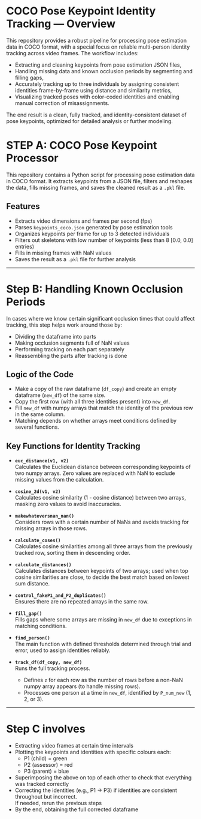 
# COCO Pose Keypoint Identity Tracking — Overview

This repository provides a robust pipeline for processing pose estimation data in COCO format, with a special focus on reliable multi-person identity tracking across video frames. The workflow includes:

- Extracting and cleaning keypoints from pose estimation JSON files,
- Handling missing data and known occlusion periods by segmenting and filling gaps,
- Accurately tracking up to three individuals by assigning consistent identities frame-by-frame using distance and similarity metrics,
- Visualizing tracked poses with color-coded identities and enabling manual correction of misassignments.

The end result is a clean, fully tracked, and identity-consistent dataset of pose keypoints, optimized for detailed analysis or further modeling.
# STEP A: COCO Pose Keypoint Processor

This repository contains a Python script for processing pose estimation data in COCO format. It extracts keypoints from a JSON file, filters and reshapes the data, fills missing frames, and saves the cleaned result as a `.pkl` file.

## Features

- Extracts video dimensions and frames per second (fps)
- Parses `keypoints_coco.json` generated by pose estimation tools
- Organizes keypoints per frame for up to 3 detected individuals
- Filters out skeletons with low number of keypoints (less than 8 [0.0, 0.0] entries)
- Fills in missing frames with NaN values
- Saves the result as a `.pkl` file for further analysis

---

# Step B: Handling Known Occlusion Periods

In cases where we know certain significant occlusion times that could affect tracking, this step helps work around those by:

- Dividing the dataframe into parts
- Making occlusion segments full of NaN values
- Performing tracking on each part separately
- Reassembling the parts after tracking is done


## Logic of the Code

- Make a copy of the raw dataframe (`df_copy`) and create an empty dataframe (`new_df`) of the same size.
- Copy the first row (with all three identities present) into `new_df`.
- Fill `new_df` with numpy arrays that match the identity of the previous row in the same column.
- Matching depends on whether arrays meet conditions defined by several functions.



## Key Functions for Identity Tracking

- **`euc_distance(v1, v2)`**  
  Calculates the Euclidean distance between corresponding keypoints of two numpy arrays. Zero values are replaced with NaN to exclude missing values from the calculation.

- **`cosine_2d(v1, v2)`**  
  Calculates cosine similarity (1 - cosine distance) between two arrays, masking zero values to avoid inaccuracies.

- **`makewhateversnan_nan()`**  
  Considers rows with a certain number of NaNs and avoids tracking for missing arrays in those rows.

- **`calculate_coses()`**  
  Calculates cosine similarities among all three arrays from the previously tracked row, sorting them in descending order.

- **`calculate_distances()`**  
  Calculates distances between keypoints of two arrays; used when top cosine similarities are close, to decide the best match based on lowest sum distance.

- **`control_fakeP1_and_P2_duplicates()`**  
  Ensures there are no repeated arrays in the same row.

- **`fill_gap()`**  
  Fills gaps where some arrays are missing in `new_df` due to exceptions in matching conditions.

- **`find_person()`**  
  The main function with defined thresholds determined through trial and error, used to assign identities reliably.

- **`track_df(df_copy, new_df)`**  
  Runs the full tracking process.  
  - Defines `z` for each row as the number of rows before a non-NaN numpy array appears (to handle missing rows).  
  - Processes one person at a time in `new_df`, identified by `P_num_new` (1, 2, or 3).
 
---

# Step C involves

- Extracting video frames at certain time intervals  
- Plotting the keypoints and identities with specific colours each:  
  - P1 (child) = green  
  - P2 (assessor) = red  
  - P3 (parent) = blue  
- Superimposing the above on top of each other to check that everything was tracked correctly  
- Correcting the identities (e.g., P1 → P3) if identities are consistent throughout but incorrect.  
  If needed, rerun the previous steps  
- By the end, obtaining the full corrected dataframe  

